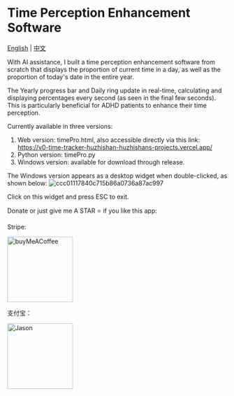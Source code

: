 # Time Perception Enhancement Software
[English](README.md) | [中文](README_zh.md)

With AI assistance, I built a time perception enhancement software from scratch that displays the proportion of current time in a day, as well as the proportion of today's date in the entire year.

The Yearly progress bar and Daily ring update in real-time, calculating and displaying percentages every second (as seen in the final few seconds). This is particularly beneficial for ADHD patients to enhance their time perception.

Currently available in three versions:
1. Web version: timePro.html, also accessible directly via this link: https://v0-time-tracker-huzhishan-huzhishans-projects.vercel.app/
2. Python version: timePro.py
3. Windows version: available for download through release.

The Windows version appears as a desktop widget when double-clicked, as shown below:
![ccc01117840c715b86a0736a87ac997](https://github.com/user-attachments/assets/1d534358-c667-4c91-a5ea-e6c693116fb0)

Click on this widget and press ESC to exit.

Donate or just give me A STAR :star: if you like this app:

Stripe:

<img src="https://github.com/user-attachments/assets/fa89f83b-8d9d-4635-b690-0833a25987aa" width="150" alt="buyMeACoffee">

支付宝：

<img width="150" alt="Jason" src="https://github.com/user-attachments/assets/1c4f3c54-129f-4cb3-8cf4-993925261fc0" />
